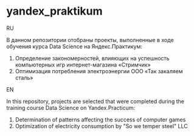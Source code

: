 # yandex_praktikum

RU

В данном репозитории отобраны проекты, выполненные в ходе обучения курса Data Science на Яндекс.Практикум:
1) Определение закономерностей, влияющих на успешность компьютерных игр интернет-магазина «Стримчик»
2) Оптимизация потребления электроэнергии ООО «Так закаляем сталь»

EN

In this repository, projects are selected that were completed during the training course Data Science on Yandex.Practicum:
1) Determination of patterns affecting the success of computer games
2) Optimization of electricity consumption by "So we temper steel" LLC
